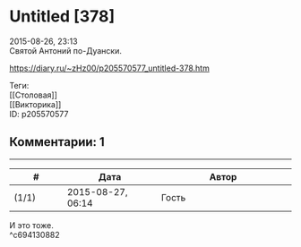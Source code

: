 Untitled [378]
==============

  
2015-08-26, 23:13  
 Святой Антоний по-Дуански.   
  
<https://diary.ru/~zHz00/p205570577_untitled-378.htm>  
  
Теги:  
[[Столовая]]  
[[Викторика]]  
ID: p205570577  


Комментарии: 1
--------------

  


---



|         #         |              Дата              |                     Автор                     |           ID           |
| --- | --- | --- | --- |
| (1/1) | 2015-08-27, 06:14 | Гость | c694130882 |

  
 И это тоже.   
 ^c694130882